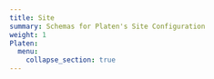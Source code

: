 ```yaml
---
title: Site
summary: Schemas for Platen's Site Configuration
weight: 1
Platen:
  menu:
    collapse_section: true
---
```

